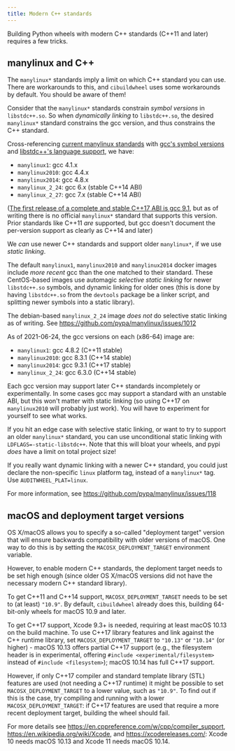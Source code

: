 ```yaml
---
title: Modern C++ standards
---
```


Building Python wheels with modern C++ standards (C++11 and later) requires a few tricks.


## manylinux and C++
The `manylinux*` standards imply a limit on which C++ standard you can use. There are workarounds to this, and `cibuildwheel` uses some workarounds by default. You should be aware of them!

Consider that the `manylinux*` standards constrain _symbol versions_ in `libstdc++.so`. So when *dynamically linking* to `libstdc++.so`, the desired `manylinux*` standard constrains the gcc version, and thus constrains the C++ standard.

Cross-referencing [current manylinux standards](https://github.com/mayeut/pep600_compliance/blob/f86a7d7c153cc45aa3f2add6ffcf610c80501657/pep600_compliance/tools/policy.json) with [gcc's symbol versions](https://gcc.gnu.org/onlinedocs/libstdc++/manual/abi.html) and [libstdc++'s language support](https://gcc.gnu.org/onlinedocs/libstdc++/manual/status.html), we have:
 * `manylinux1`: gcc 4.1.x
 * `manylinux2010`: gcc 4.4.x
 * `manylinux2014`: gcc 4.8.x
 * `manylinux_2_24`: gcc 6.x (stable C++14 ABI)
 * `manylinux_2_27`: gcc 7.x (stable C++14 ABI)

([The first release of a complete and stable C++17 ABI is gcc 9.1](https://gcc.gnu.org/onlinedocs/libstdc++/manual/status.html#status.iso.2017), but as of writing there is no official `manylinux*` standard that supports this version. Prior standards like C++11 *are* supported, but gcc doesn't document the per-version support as clearly as C++14 and later)

We *can* use newer C++ standards and support older `manylinux*`, if we use *static linking*.

The default `manylinux1`, `manylinux2010` and `manylinux2014` docker images include *more recent* gcc than the one matched to their standard. These CentOS-based images use automagic *selective static linking* for newer `libstdc++.so` symbols, and dynamic linking for older ones (this is done by having `libstdc++.so` from the `devtools` package be a linker script, and splitting newer symbols into a static library).

The debian-based `manylinux_2_24` image *does not* do selective static linking as of writing. See https://github.com/pypa/manylinux/issues/1012

As of 2021-06-24, the gcc versions on each (x86-64) image are:
 * `manylinux1`: gcc 4.8.2 (C++11 stable)
 * `manylinux2010`: gcc 8.3.1 (C++14 stable)
 * `manylinux2014`: gcc 9.3.1 (C++17 stable)
 * `manylinux_2_24`: gcc 6.3.0 (C++14 stable)

Each gcc version may support later C++ standards incompletely or experimentally. In some cases gcc may support a standard with an unstable ABI, but this won't matter with static linking (so using C++17 on `manylinux2010` will probably just work). You will have to experiment for yourself to see what works.

If you hit an edge case with selective static linking, or want to try to support an older `manylinux*` standard, you can use unconditional static linking with `LDFLAGS=-static-libstdc++`. Note that this will bloat your wheels, and pypi *does* have a limit on total project size!

If you really want dynamic linking with a newer C++ standard, you could just declare the non-specific `linux` platform tag, instead of a `manylinux*` tag. Use `AUDITWHEEL_PLAT=linux`.

For more information, see https://github.com/pypa/manylinux/issues/118

## macOS and deployment target versions

OS X/macOS allows you to specify a so-called "deployment target" version that will ensure backwards compatibility with older versions of macOS. One way to do this is by setting the `MACOSX_DEPLOYMENT_TARGET` environment variable.

However, to enable modern C++ standards, the deploment target needs to be set high enough (since older OS X/macOS versions did not have the necessary modern C++ standard library).

To get C++11 and C++14 support, `MACOSX_DEPLOYMENT_TARGET` needs to be set to (at least) `"10.9"`. By default, `cibuildwheel` already does this, building 64-bit-only wheels for macOS 10.9 and later.

To get C++17 support, Xcode 9.3+ is needed, requiring at least macOS 10.13 on the build machine. To use C++17 library features and link against the C++ runtime library, set `MACOSX_DEPLOYMENT_TARGET` to `"10.13"` or `"10.14"` (or higher) - macOS 10.13 offers partial C++17 support (e.g., the filesystem header is in experimental, offering `#include <experimental/filesystem>` instead of `#include <filesystem>`); macOS 10.14 has full C++17 support.

However, if only C++17 compiler and standard template library (STL) features are used (not needing a C++17 runtime) it might be possible to set `MACOSX_DEPLOYMENT_TARGET` to a lower value, such as `"10.9"`. To find out if this is the case, try compiling and running with a lower `MACOSX_DEPLOYMENT_TARGET`: if C++17 features are used that require a more recent deployment target, building the wheel should fail.

For more details see https://en.cppreference.com/w/cpp/compiler_support, https://en.wikipedia.org/wiki/Xcode, and https://xcodereleases.com/: Xcode 10 needs macOS 10.13 and Xcode 11 needs macOS 10.14.
